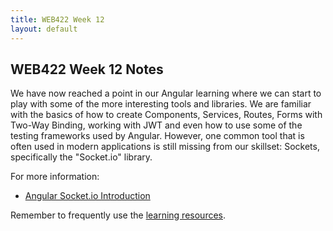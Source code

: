 ```yaml
---
title: WEB422 Week 12
layout: default
---
```


## WEB422 Week 12 Notes

We have now reached a point in our Angular learning where we can start to play with some of the more interesting tools and libraries. We are familiar with the basics of how to create Components, Services, Routes, Forms with Two-Way Binding, working with JWT and even how to use some of the testing frameworks used by Angular. However, one common tool that is often used in modern applications is still missing from our skillset: Sockets, specifically the "Socket.io" library.

For more information:

* [Angular Socket.io Introduction](angular-socketio-intro)

Remember to frequently use the [learning resources](/resources).
